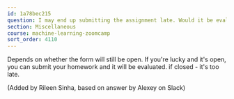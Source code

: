 ```yaml
---
id: 1a78bec215
question: I may end up submitting the assignment late. Would it be evaluated?
section: Miscellaneous
course: machine-learning-zoomcamp
sort_order: 4110
---
```


Depends on whether the form will still be open. If you're lucky and it's open, you can submit your homework and it will be evaluated. if closed - it's too late.

(Added by Rileen Sinha, based on answer by Alexey on Slack)

